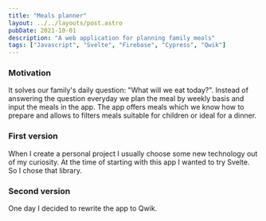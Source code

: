 ```yaml
---
title: "Meals planner"
layout: ../../layouts/post.astro
pubDate: 2021-10-01
description: "A web application for planning family meals"
tags: ["Javascript", "Svelte", "Firebase", "Cypress", "Qwik"]
---
```

### Motivation

It solves our family's daily question: "What will we eat today?". Instead of answering the question everyday we plan the meal by weekly basis and input the meals in the app. The app offers meals which we know how to prepare and allows to filters meals suitable for children or ideal for a dinner.

### First version

When I create a personal project I usually choose some new technology out of my curiosity. At the time of starting with this app I wanted to try Svelte. So I chose that library.

### Second version

One day I decided to rewrite the app to Qwik.
